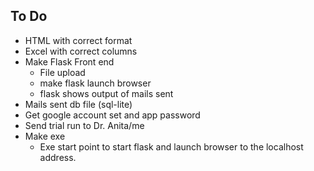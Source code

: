 ## To Do
- HTML with correct format
- Excel with correct columns 
- Make Flask Front end
    - File upload
    - make flask launch browser
    - flask shows output of mails sent
- Mails sent db file (sql-lite)
- Get google account set and app password
- Send trial run to Dr. Anita/me
- Make exe
    - Exe start point to start flask and launch browser to the localhost address.


